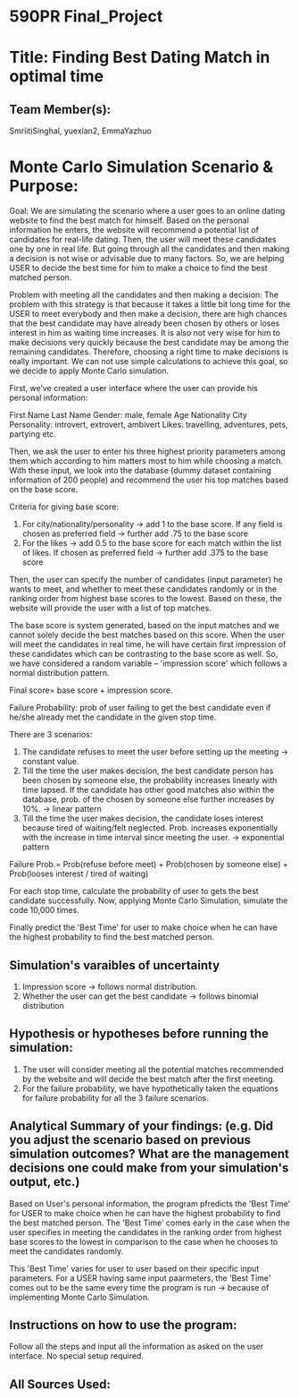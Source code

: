# 590PR Final_Project

# Title: Finding Best Dating Match in optimal time

## Team Member(s):

SmriitiSinghal, yuexian2, EmmaYazhuo

# Monte Carlo Simulation Scenario & Purpose:
Goal: 
We are simulating the scenario where a user goes to an online dating website to find the best match for himself. Based on the personal information he enters, the website will recommend a potential list of candidates for real-life dating. Then, the user will meet these candidates one by one in real life. But going through all the candidates and then making a decision is not wise or advisable due to many factors. So, we are helping USER to decide the best time for him to make a choice to find the best matched person. 

Problem with meeting all the candidates and then making a decision:
The problem with this strategy is that because it takes a little bit long time for the USER to meet everybody and then make a decision, there are high chances that the best candidate may have already been chosen by others or loses interest in him as waiting time increases. It is also not very wise for him to make decisions very quickly because the best candidate may be among the remaining candidates. Therefore, choosing a right time to make decisions is really important.
We can not use simple calculations to achieve this goal, so we decide to apply Monte Carlo simulation.

First, we’ve created a user interface where the user can provide his personal information:

First Name
Last Name
Gender: male, female 
Age
Nationality
City
Personality: introvert, extrovert, ambivert 
Likes: travelling, adventures, pets, partying etc. 

Then, we ask the user to enter his three highest priority parameters among them which according to him matters most to him while choosing a match. With these input, we look into the database (dummy dataset containing information of 200 people) and recommend the user his top matches based on the base score. 

Criteria for giving base score:
1.	For city/nationality/personality -> add 1 to the base score.
If any field is chosen as preferred field -> further add .75 to the base score
2.	For the likes  -> add 0.5 to the base score for each match within the list of likes.
If chosen as preferred field -> further add .375 to the base score
 
Then, the user can specify the number of candidates (input parameter)  he wants to meet, and whether to meet these candidates randomly or in the ranking order from highest base scores to the lowest. Based on these, the website will provide the user with a list of top matches.

The base score is system generated, based on the input matches and we cannot solely decide the best matches based on this score. When the user will meet the candidates in real time, he will have certain first impression of these candidates which can be contrasting to the base score as well. So, we have considered a random variable – 'impression score' which follows a normal distribution pattern.

Final score= base score + impression score.

Failure Probability:
prob of user failing to get the best candidate even if he/she already met the candidate in the given stop time.

There are 3 scenarios:
1.	The candidate refuses to meet the user before setting up the meeting -> constant value.
2.	Till the time the user makes decision, the best candidate person has been chosen by someone else, the probability increases linearly with time lapsed. If the candidate has other good matches also within the database, prob. of the chosen by someone else further increases by 10%. -> linear pattern
3.	Till the time the user makes decision, the candidate loses interest because tired of waiting/felt neglected. Prob. increases exponentially with the increase in time interval since meeting the user. -> exponential pattern

Failure Prob.= Prob(refuse before meet) + Prob(chosen by someone else) + Prob(looses interest / tired of waiting)

For each stop time, calculate the probability of user to gets the best candidate successfully. Now, applying Monte Carlo Simulation, simulate the code 10,000 times.

 Finally predict the 'Best Time' for user to make choice when he can have the highest probability to find the best matched person. 
 
## Simulation's varaibles of uncertainty
1. Impression score -> follows normal distribution.
2. Whether the user can get the best candidate -> follows binomial distribution

## Hypothesis or hypotheses before running the simulation:
1. The user will consider meeting all the potential matches recommended by the website and will decide the best match after the first meeting. 
2. For the failure probability, we have hypothetically taken the equations for failure probability for all the 3 failure scenarios.

## Analytical Summary of your findings: (e.g. Did you adjust the scenario based on previous simulation outcomes?  What are the management decisions one could make from your simulation's output, etc.)

Based on User's personal information, the program pfredicts the 'Best Time' for USER to make choice when he can have the highest probability to find the best matched person. The 'Best Time' comes early in the case when the user specifies in meeting the candidates in the ranking order from highest base scores to the lowest in comparison to the case when he chooses to meet the candidates randomly. 

This 'Best Time' varies for user to user based on their specific input parameters.
For a USER having same input paarmeters, the 'Best Time' comes out to be the same every time the program is run -> because of                                                                                                               implementing Monte Carlo Simulation.
## Instructions on how to use the program:
Follow all the steps and input all the information as asked on the user interface. No special setup required.

## All Sources Used:
